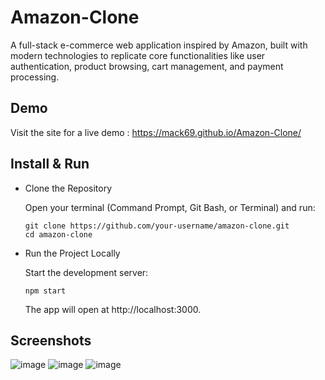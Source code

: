 # Amazon-Clone
A full-stack e-commerce web application inspired by Amazon, built with modern technologies to replicate core functionalities like user authentication, product browsing, cart management, and payment processing.

## Demo
Visit the site for a live demo : https://mack69.github.io/Amazon-Clone/

## Install & Run

- Clone the Repository
  
  Open your terminal (Command Prompt, Git Bash, or Terminal) and run:
  ```
  git clone https://github.com/your-username/amazon-clone.git
  cd amazon-clone
  ```
- Run the Project Locally

  Start the development server:
  ```
  npm start
  ```
  The app will open at http://localhost:3000.
  
## Screenshots  

![image](https://github.com/user-attachments/assets/e90b278c-d330-4f75-bc03-e68afc642aba)
![image](https://github.com/user-attachments/assets/094c16cf-9a99-47b9-8bea-5538fbbbb522)
![image](https://github.com/user-attachments/assets/63cdc8a7-d928-4564-bb2f-1a1af0722b57)

